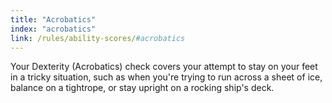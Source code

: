 ```yaml
---
title: "Acrobatics"
index: "acrobatics"
link: /rules/ability-scores/#acrobatics
---
```

Your Dexterity (Acrobatics) check covers your attempt to stay on your feet in a tricky situation, such as when you're trying to run across a sheet of ice, balance on a tightrope, or stay upright on a rocking ship's deck.
